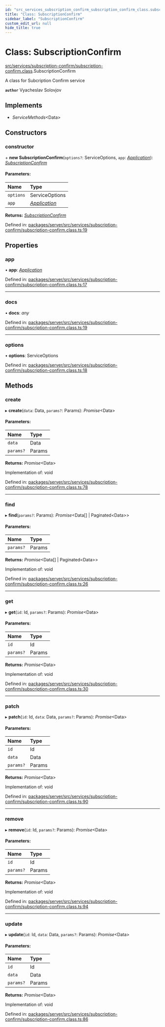 ```yaml
---
id: "src_services_subscription_confirm_subscription_confirm_class.subscriptionconfirm"
title: "Class: SubscriptionConfirm"
sidebar_label: "SubscriptionConfirm"
custom_edit_url: null
hide_title: true
---
```


# Class: SubscriptionConfirm

[src/services/subscription-confirm/subscription-confirm.class](../modules/src_services_subscription_confirm_subscription_confirm_class.md).SubscriptionConfirm

A class for Subcription Confirm  service

**`author`** Vyacheslav Solovjov

## Implements

* *ServiceMethods*<Data\>

## Constructors

### constructor

\+ **new SubscriptionConfirm**(`options?`: ServiceOptions, `app`: [*Application*](../modules/src_declarations.md#application)): [*SubscriptionConfirm*](src_services_subscription_confirm_subscription_confirm_class.subscriptionconfirm.md)

#### Parameters:

Name | Type |
:------ | :------ |
`options` | ServiceOptions |
`app` | [*Application*](../modules/src_declarations.md#application) |

**Returns:** [*SubscriptionConfirm*](src_services_subscription_confirm_subscription_confirm_class.subscriptionconfirm.md)

Defined in: [packages/server/src/services/subscription-confirm/subscription-confirm.class.ts:19](https://github.com/xr3ngine/xr3ngine/blob/66a84a950/packages/server/src/services/subscription-confirm/subscription-confirm.class.ts#L19)

## Properties

### app

• **app**: [*Application*](../modules/src_declarations.md#application)

Defined in: [packages/server/src/services/subscription-confirm/subscription-confirm.class.ts:17](https://github.com/xr3ngine/xr3ngine/blob/66a84a950/packages/server/src/services/subscription-confirm/subscription-confirm.class.ts#L17)

___

### docs

• **docs**: *any*

Defined in: [packages/server/src/services/subscription-confirm/subscription-confirm.class.ts:19](https://github.com/xr3ngine/xr3ngine/blob/66a84a950/packages/server/src/services/subscription-confirm/subscription-confirm.class.ts#L19)

___

### options

• **options**: ServiceOptions

Defined in: [packages/server/src/services/subscription-confirm/subscription-confirm.class.ts:18](https://github.com/xr3ngine/xr3ngine/blob/66a84a950/packages/server/src/services/subscription-confirm/subscription-confirm.class.ts#L18)

## Methods

### create

▸ **create**(`data`: Data, `params?`: Params): *Promise*<Data\>

#### Parameters:

Name | Type |
:------ | :------ |
`data` | Data |
`params?` | Params |

**Returns:** *Promise*<Data\>

Implementation of: void

Defined in: [packages/server/src/services/subscription-confirm/subscription-confirm.class.ts:78](https://github.com/xr3ngine/xr3ngine/blob/66a84a950/packages/server/src/services/subscription-confirm/subscription-confirm.class.ts#L78)

___

### find

▸ **find**(`params?`: Params): *Promise*<Data[] \| Paginated<Data\>\>

#### Parameters:

Name | Type |
:------ | :------ |
`params?` | Params |

**Returns:** *Promise*<Data[] \| Paginated<Data\>\>

Implementation of: void

Defined in: [packages/server/src/services/subscription-confirm/subscription-confirm.class.ts:26](https://github.com/xr3ngine/xr3ngine/blob/66a84a950/packages/server/src/services/subscription-confirm/subscription-confirm.class.ts#L26)

___

### get

▸ **get**(`id`: Id, `params?`: Params): *Promise*<Data\>

#### Parameters:

Name | Type |
:------ | :------ |
`id` | Id |
`params?` | Params |

**Returns:** *Promise*<Data\>

Implementation of: void

Defined in: [packages/server/src/services/subscription-confirm/subscription-confirm.class.ts:30](https://github.com/xr3ngine/xr3ngine/blob/66a84a950/packages/server/src/services/subscription-confirm/subscription-confirm.class.ts#L30)

___

### patch

▸ **patch**(`id`: Id, `data`: Data, `params?`: Params): *Promise*<Data\>

#### Parameters:

Name | Type |
:------ | :------ |
`id` | Id |
`data` | Data |
`params?` | Params |

**Returns:** *Promise*<Data\>

Implementation of: void

Defined in: [packages/server/src/services/subscription-confirm/subscription-confirm.class.ts:90](https://github.com/xr3ngine/xr3ngine/blob/66a84a950/packages/server/src/services/subscription-confirm/subscription-confirm.class.ts#L90)

___

### remove

▸ **remove**(`id`: Id, `params?`: Params): *Promise*<Data\>

#### Parameters:

Name | Type |
:------ | :------ |
`id` | Id |
`params?` | Params |

**Returns:** *Promise*<Data\>

Implementation of: void

Defined in: [packages/server/src/services/subscription-confirm/subscription-confirm.class.ts:94](https://github.com/xr3ngine/xr3ngine/blob/66a84a950/packages/server/src/services/subscription-confirm/subscription-confirm.class.ts#L94)

___

### update

▸ **update**(`id`: Id, `data`: Data, `params?`: Params): *Promise*<Data\>

#### Parameters:

Name | Type |
:------ | :------ |
`id` | Id |
`data` | Data |
`params?` | Params |

**Returns:** *Promise*<Data\>

Implementation of: void

Defined in: [packages/server/src/services/subscription-confirm/subscription-confirm.class.ts:86](https://github.com/xr3ngine/xr3ngine/blob/66a84a950/packages/server/src/services/subscription-confirm/subscription-confirm.class.ts#L86)
